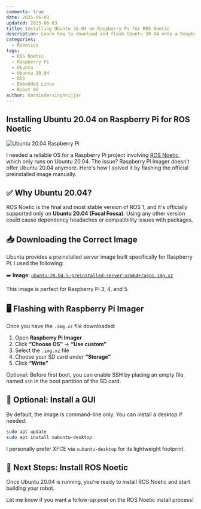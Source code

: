 ```yaml
---
comments: true
date: 2025-06-03
updated: 2025-06-03
title: Installing Ubuntu 20.04 on Raspberry Pi for ROS Noetic
description: Learn how to download and flash Ubuntu 20.04 onto a Raspberry Pi to run ROS Noetic. This guide covers image selection, flashing, and optional GUI installation.
categories:
  - Robotics
tags:
  - ROS Noetic
  - Raspberry Pi
  - Ubuntu
  - Ubuntu 20.04
  - ROS
  - Embedded Linux
  - Robot OS
author: harmindersinghnijjar
---
```


## Installing Ubuntu 20.04 on Raspberry Pi for ROS Noetic

![Ubuntu 20.04 Raspberry Pi](https://assets.ubuntu.com/v1/91f43b54-Focal%20Fossa%2020.04.svg)

I needed a reliable OS for a Raspberry Pi project involving [ROS Noetic](http://wiki.ros.org/noetic), which only runs on Ubuntu 20.04. The issue? Raspberry Pi Imager doesn’t offer Ubuntu 20.04 anymore. Here's how I solved it by flashing the official preinstalled image manually.

## ✅ Why Ubuntu 20.04?

ROS Noetic is the final and most stable version of ROS 1, and it's officially supported only on **Ubuntu 20.04 (Focal Fossa)**. Using any other version could cause dependency headaches or compatibility issues with packages.

## 📥 Downloading the Correct Image

Ubuntu provides a preinstalled server image built specifically for Raspberry Pi. I used the following:

➡️ **Image**: [`ubuntu-20.04.5-preinstalled-server-arm64+raspi.img.xz`](https://cdimage.ubuntu.com/releases/focal/release/ubuntu-20.04.5-preinstalled-server-arm64+raspi.img.xz)

This image is perfect for Raspberry Pi 3, 4, and 5.

## 🖥️ Flashing with Raspberry Pi Imager

Once you have the `.img.xz` file downloaded:

1. Open **Raspberry Pi Imager**
2. Click **“Choose OS”** → **“Use custom”**
3. Select the `.img.xz` file
4. Choose your SD card under **“Storage”**
5. Click **“Write”**

Optional: Before first boot, you can enable SSH by placing an empty file named `ssh` in the boot partition of the SD card.

## 🧠 Optional: Install a GUI

By default, the image is command-line only. You can install a desktop if needed:

```bash
sudo apt update
sudo apt install xubuntu-desktop
```

I personally prefer XFCE via `xubuntu-desktop` for its lightweight footprint.

## 🚀 Next Steps: Install ROS Noetic

Once Ubuntu 20.04 is running, you're ready to install ROS Noetic and start building your robot.

Let me know if you want a follow-up post on the ROS Noetic install process!
